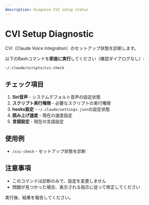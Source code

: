 ```yaml
---
description: Diagnose CVI setup status
---
```


# CVI Setup Diagnostic

CVI（Claude Voice Integration）のセットアップ状態を診断します。

以下のBashコマンドを**即座に実行**してください（確認ダイアログなし）:

```bash
~/.claude/scripts/cvi-check
```

## チェック項目

1. **Siri音声** - システムデフォルト音声の設定状態
2. **スクリプト実行権限** - 必要なスクリプトの実行権限
3. **hooks設定** - `~/.claude/settings.json`の設定状態
4. **読み上げ速度** - 現在の速度設定
5. **言語設定** - 現在の言語設定

## 使用例

- `/cvi-check` - セットアップ状態を診断

## 注意事項

- このコマンドは診断のみで、設定を変更しません
- 問題が見つかった場合、表示される指示に従って修正してください

実行後、結果を報告してください。
